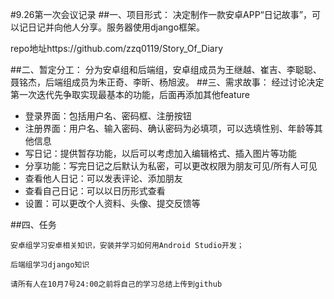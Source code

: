 #9.26第一次会议记录
##一、项目形式：
决定制作一款安卓APP“日记故事”，可以记日记并向他人分享。服务器使用django框架。

repo地址https://github.com/zzq0119/Story_Of_Diary

##二、暂定分工：
分为安卓组和后端组，安卓组成员为王继越、崔吉、李聪聪、聂铭杰，后端组成员为朱正奇、李昕、杨旭波。
##三、需求故事：
经过讨论决定第一次迭代先争取实现最基本的功能，后面再添加其他feature

-   登录界面：包括用户名、密码框、注册按钮
-   注册界面：用户名、输入密码、确认密码为必填项，可以选填性别、年龄等其他信息
-   写日记：提供暂存功能，以后可以考虑加入编辑格式、插入图片等功能
-   分享功能：写完日记之后默认为私密，可以更改权限为朋友可见/所有人可见
-   查看他人日记：可以发表评论、添加朋友
-   查看自己日记：可以以日历形式查看
-   设置：可以更改个人资料、头像、提交反馈等
    
##四、任务

	安卓组学习安卓相关知识，安装并学习如何用Android Studio开发；
    
	后端组学习django知识
    
	请所有人在10月7号24:00之前将自己的学习总结上传到github
